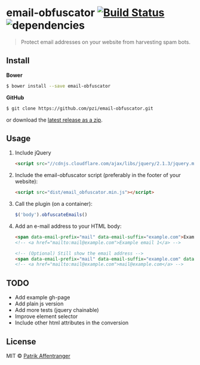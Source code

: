 # email-obfuscator [![Build Status](https://travis-ci.org/pzi/email-obfuscator.svg?branch=master)](https://travis-ci.org/pzi/email-obfuscator) ![dependencies](https://david-dm.org/pzi/email-obfuscator/dev-status.svg)

> Protect email addresses on your website from harvesting spam bots.


## Install

**Bower**
```sh
$ bower install --save email-obfuscator
```

**GitHub**
```sh
$ git clone https://github.com/pzi/email-obfuscator.git
```

or download the [latest release as a zip](https://github.com/pzi/email-obfuscator/releases).


## Usage
1. Include jQuery
    ```html
    <script src="//cdnjs.cloudflare.com/ajax/libs/jquery/2.1.3/jquery.min.js"></script>
    ```

2. Include the email-obfuscator script (preferably in the footer of your website):
    ```html
    <script src="dist/email_obfuscator.min.js"></script>
    ```

3. Call the plugin (on a container):
    ```js
    $('body').obfuscateEmails()
    ```

4. Add an e-mail address to your HTML body:
    ```html
    <span data-email-prefix="mail" data-email-suffix="example.com">Example email 1</span>
    <!-- <a href="mailto:mail@example.com">Example email 1</a> -->

    <!-- (Optional) Still show the email address -->
    <span data-email-prefix="mail" data-email-suffix="example.com" data-email-expose>Example email 2</span>
    <!-- <a href="mailto:mail@example.com">mail@example.com</a> -->
    ```


## TODO
* Add example gh-page
* Add plain js version
* Add more tests (jquery chainable)
* Improve element selector
* Include other html attributes in the conversion

## License
MIT © [Patrik Affentranger](http://patrikaffentranger.me)
